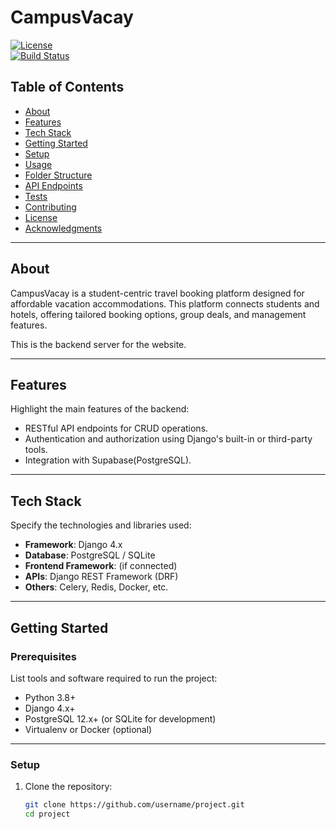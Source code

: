 # **CampusVacay**

[![License](https://img.shields.io/badge/license-MIT-blue.svg)](LICENSE)  
[![Build Status](https://img.shields.io/badge/build-passing-brightgreen)](https://github.com/username/project/actions)

## **Table of Contents**

- [About](#about)
- [Features](#features)
- [Tech Stack](#tech-stack)
- [Getting Started](#getting-started)
- [Setup](#setup)
- [Usage](#usage)
- [Folder Structure](#folder-structure)
- [API Endpoints](#api-endpoints)
- [Tests](#tests)
- [Contributing](#contributing)
- [License](#license)
- [Acknowledgments](#acknowledgments)

---

## **About**
CampusVacay is a student-centric travel booking platform designed for affordable vacation accommodations. 
This platform connects students and hotels, offering tailored booking options, group deals, and management features.


This is the backend server for the website.

---

## **Features**

Highlight the main features of the backend:
- RESTful API endpoints for CRUD operations.
- Authentication and authorization using Django's built-in or third-party tools.
- Integration with Supabase(PostgreSQL).

---

## **Tech Stack**

Specify the technologies and libraries used:
- **Framework**: Django 4.x
- **Database**: PostgreSQL / SQLite
- **Frontend Framework**: (if connected)
- **APIs**: Django REST Framework (DRF)
- **Others**: Celery, Redis, Docker, etc.

---

## **Getting Started**

### **Prerequisites**

List tools and software required to run the project:
- Python 3.8+
- Django 4.x+
- PostgreSQL 12.x+ (or SQLite for development)
- Virtualenv or Docker (optional)

---

### **Setup**

1. Clone the repository:
   ```bash
   git clone https://github.com/username/project.git
   cd project
